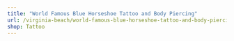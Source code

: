 ```yaml
---
title: "World Famous Blue Horseshoe Tattoo and Body Piercing"
url: /virginia-beach/world-famous-blue-horseshoe-tattoo-and-body-piercing/
shop: Tattoo
---
```

